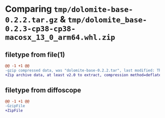 # Comparing `tmp/dolomite-base-0.2.2.tar.gz` & `tmp/dolomite_base-0.2.3-cp38-cp38-macosx_13_0_arm64.whl.zip`

## filetype from file(1)

```diff
@@ -1 +1 @@
-gzip compressed data, was "dolomite-base-0.2.2.tar", last modified: Thu Feb  8 14:43:07 2024, max compression
+Zip archive data, at least v2.0 to extract, compression method=deflate
```

## filetype from diffoscope

```diff
@@ -1 +1 @@
-GzipFile
+ZipFile
```

